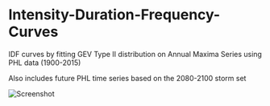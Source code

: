 # Intensity-Duration-Frequency-Curves

IDF curves by fitting GEV Type II distribution on Annual Maxima Series using PHL data (1900-2015)

Also includes future PHL time series based on the 2080-2100 storm set

![Screenshot](IDF_fig.png)